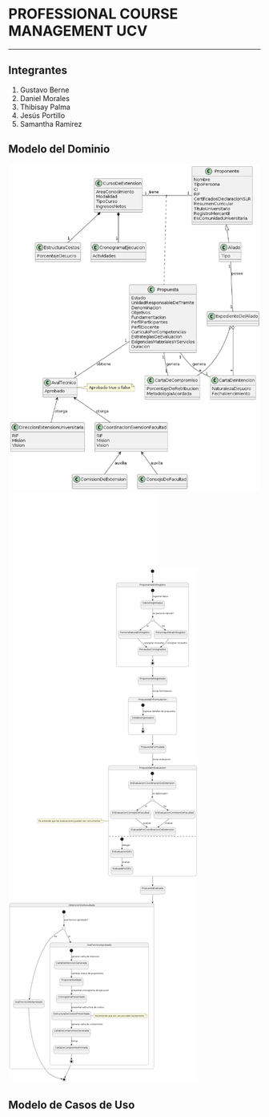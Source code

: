 # PROFESSIONAL COURSE MANAGEMENT UCV
***

## Integrantes

1. Gustavo Berne
2. Daniel Morales
3. Thibisay Palma
4. Jesús Portillo
5. Samantha Ramirez

## Modelo del Dominio
![DiagramaDeClase](docs/scenariosView/DiagramaDeClase.png)
![GlosarioDeTerminos](docs/scenariosView/GlosarioDeTerminos.pdf)
![DiagramaDeEstado](docs/scenariosView/DiagramaDeEstado.png)

## Modelo de Casos de Uso